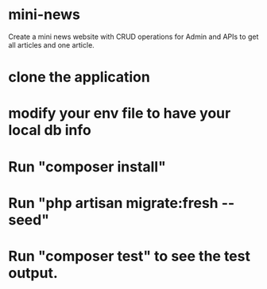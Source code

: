 # mini-news
Create a mini news website with CRUD operations for Admin and APIs to get all articles and one article.

# clone the application

# modify your env file to have your local db info

# Run "composer install"

# Run "php artisan migrate:fresh --seed"

# Run "composer test" to see the test output.
